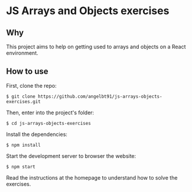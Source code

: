 # JS Arrays and Objects exercises

## Why

This project aims to help on getting used to arrays and objects on a React environment.

## How to use

First, clone the repo:

```$ git clone https://github.com/angelbt91/js-arrays-objects-exercises.git```

Then, enter into the project's folder:

```$ cd js-arrays-objects-exercises```

Install the dependencies:

```$ npm install```

Start the development server to browser the website:

```$ npm start```

Read the instructions at the homepage to understand how to solve the exercises.